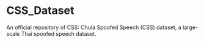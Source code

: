 # CSS_Dataset
An official repository of CSS: Chula Spoofed Speech (CSS) dataset, a large-scale Thai spoofed speech dataset.
